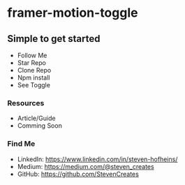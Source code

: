 # framer-motion-toggle

## Simple to get started
- Follow Me
- Star Repo
- Clone Repo
- Npm install
- See Toggle

### Resources
- Article/Guide
- Comming Soon



### Find Me
- LinkedIn: https://www.linkedin.com/in/steven-hofheins/
- Medium: https://medium.com/@steven_creates
- GitHub: https://github.com/StevenCreates
